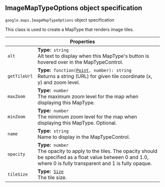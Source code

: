 <h2 id="ImageMapTypeOptions"> ImageMapTypeOptions object specification </h2><p>
<code><span itemprop="path">google.maps</span>.<span itemprop="name">ImageMapTypeOptions</span></code>
object specification
</p><p>This class is used to create a MapType that renders image tiles.</p><div class="devsite-table-wrapper"><table class="properties responsive" summary="interface ImageMapTypeOptions - Properties">
<thead>
<tr><th colspan="2">Properties</th>
</tr></thead>
<tbody>
<tr>
<td><code><span>alt</span></code></td>
<td><div><strong>Type:</strong>&nbsp; <code>string</code></div>
<div class="desc">Alt text to display when this MapType's button is hovered over in the MapTypeControl.</div></td>
</tr>
<tr>
<td><code><span>getTileUrl</span></code></td>
<td><div><strong>Type:</strong>&nbsp; <code>function(<a href="https://github.com/amenadiel/google-maps-documentation/blob/master/docs/Point.md">Point</a>, number): string</code></div>
<div class="desc">Returns a string (URL) for given tile coordinate (x, y) and zoom level.</div></td>
</tr>
<tr>
<td><code><span>maxZoom</span></code></td>
<td><div><strong>Type:</strong>&nbsp; <code>number</code></div>
<div class="desc">The maximum zoom level for the map when displaying this MapType.</div></td>
</tr>
<tr>
<td><code><span>minZoom</span></code></td>
<td><div><strong>Type:</strong>&nbsp; <code>number</code></div>
<div class="desc">The minimum zoom level for the map when displaying this MapType. Optional.</div></td>
</tr>
<tr>
<td><code><span>name</span></code></td>
<td><div><strong>Type:</strong>&nbsp; <code>string</code></div>
<div class="desc">Name to display in the MapTypeControl.</div></td>
</tr>
<tr>
<td><code><span>opacity</span></code></td>
<td><div><strong>Type:</strong>&nbsp; <code>number</code></div>
<div class="desc">The opacity to apply to the tiles. The opacity should be specified as a float value between 0 and 1.0, where 0 is fully transparent and 1 is fully opaque.</div></td>
</tr>
<tr>
<td><code><span>tileSize</span></code></td>
<td><div><strong>Type:</strong>&nbsp; <code><a href="https://github.com/amenadiel/google-maps-documentation/blob/master/docs/Size.md">Size</a></code></div>
<div class="desc">The tile size.</div></td>
</tr>
</tbody>
</table></div>